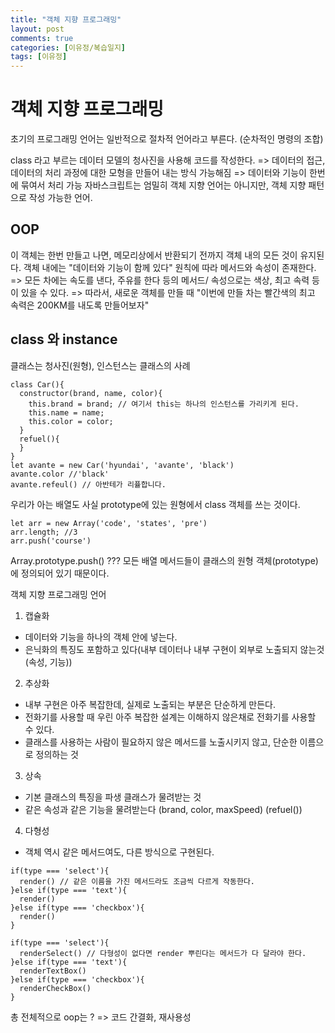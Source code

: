 ```yaml
---
title: "객체 지향 프로그래밍"
layout: post
comments: true
categories: [이유정/복습일지]
tags: [이유정]
---
```



# 객체 지향 프로그래밍 
초기의 프로그래밍 언어는 일반적으로 절차적 언어라고 부른다. (순차적인 명령의 조합)

class 라고 부르는 데이터 모델의 청사진을 사용해 코드를 작성한다.
=> 데이터의 접근, 데이터의 처리 과정에 대한 모형을 만들어 내는 방식 가능해짐
=> 데이터와 기능이 한번에 묶여서 처리 가능
자바스크립트는 엄밀히 객체 지향 언어는 아니지만, 객체 지향 패턴으로 작성 가능한 언어.

## OOP
이 객체는 한번 만들고 나면, 메모리상에서 반환되기 전까지 객체 내의 모든 것이 유지된다.
객체 내에는 "데이터와 기능이 함께 있다" 원칙에 따라 메서드와 속성이 존재한다. 
=> 모든 차에는 속도를 낸다, 주유를 한다 등의 메서드/ 속성으로는 색상, 최고 속력 등이 있을 수 있다. 
=> 따라서, 새로운 객체를 만들 때 "이번에 만들 차는 빨간색의 최고 속력은 200KM를 내도록 만들어보자"

## class 와 instance
클래스는 청사진(원형), 인스턴스는 클래스의 사례
```
class Car(){
  constructor(brand, name, color){
    this.brand = brand; // 여기서 this는 하나의 인스턴스를 가리키게 된다. 
    this.name = name;
    this.color = color;
  }
  refuel(){
  }
}
let avante = new Car('hyundai', 'avante', 'black')
avante.color //'black'
avante.refeul() // 아반테가 리퓰합니다.
```
우리가 아는 배열도 사실 prototype에 있는 원형에서 class 객체를 쓰는 것이다. 
```
let arr = new Array('code', 'states', 'pre')
arr.length; //3
arr.push('course')
```

Array.prototype.push() ???
모든 배열 메서드들이 클래스의 원형 객체(prototype)에 정의되어 있기 때문이다. 

객체 지향 프로그래밍 언어 
1. 캡슐화 
- 데이터와 기능을 하나의 객체 안에 넣는다. 
- 은닉화의 특징도 포함하고 있다(내부 데이터나 내부 구현이 외부로 노출되지 않는것 (속성, 기능))
2. 추상화
- 내부 구현은 아주 복잡한데, 실제로 노출되는 부분은 단순하게 만든다.
- 전화기를 사용할 때 우린 아주 복잡한 설계는 이해하지 않은채로 전화기를 사용할 수 있다.
- 클래스를 사용하는 사람이 필요하지 않은 메서드를 노출시키지 않고, 단순한 이름으로 정의하는 것
3. 상속
- 기본 클래스의 특징을 파생 클래스가 물려받는 것 
- 같은 속성과 같은 기능을 물려받는다 (brand, color, maxSpeed) (refuel())
4. 다형성 
- 객체 역시 같은 메서드여도, 다른 방식으로 구현된다.

```
if(type === 'select'){
  render() // 같은 이름을 가진 메서드라도 조금씩 다르게 작동한다.
}else if(type === 'text'){
  render()
}else if(type === 'checkbox'){
  render() 
}
```
```
if(type === 'select'){
  renderSelect() // 다형성이 없다면 render 뿌린다는 메서드가 다 달라야 한다. 
}else if(type === 'text'){
  renderTextBox()
}else if(type === 'checkbox'){
  renderCheckBox() 
}
```

총 전체적으로 oop는 ? 
=> 코드 간결화, 재사용성
